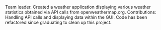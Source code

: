 Team leader. Created a weather application displaying various weather statistics obtained via API calls from openweathermap.org. Contributions: Handling API calls and displaying data within the GUI. Code has been refactored since graduating to clean up this project.
